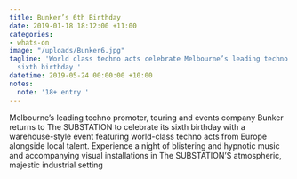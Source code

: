 ```yaml
---
title: Bunker’s 6th Birthday
date: 2019-01-18 18:12:00 +11:00
categories:
- whats-on
image: "/uploads/Bunker6.jpg"
tagline: 'World class techno acts celebrate Melbourne’s leading techno outfit Bunker’s
  sixth birthday '
datetime: 2019-05-24 00:00:00 +10:00
notes:
  note: '18+ entry '
---
```


Melbourne’s leading techno promoter, touring and events company Bunker returns to The SUBSTATION to celebrate its sixth birthday with a warehouse-style event featuring world-class techno acts from Europe alongside local talent. Experience a night of blistering and hypnotic music and accompanying visual installations in The SUBSTATION’S atmospheric, majestic industrial setting